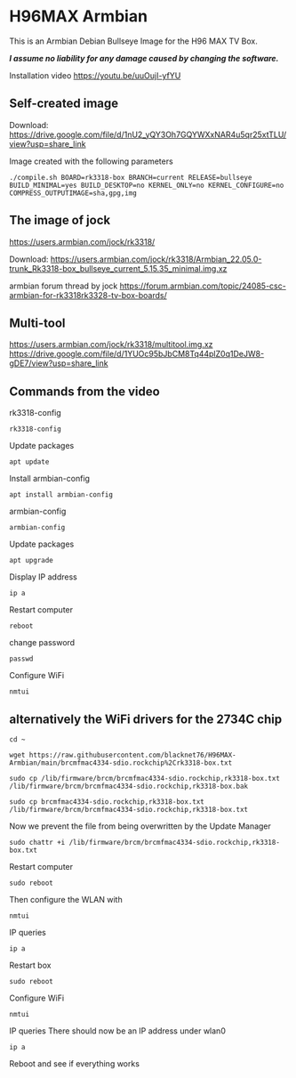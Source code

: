 # H96MAX Armbian

This is an Armbian Debian Bullseye Image for the H96 MAX TV Box.

***I assume no liability for any damage caused by changing the software.***


Installation video
https://youtu.be/uuOujI-yfYU

## Self-created image
Download:
https://drive.google.com/file/d/1nU2_yQY3Oh7GQYWXxNAR4u5qr25xtTLU/view?usp=share_link

Image created with the following parameters
```
./compile.sh BOARD=rk3318-box BRANCH=current RELEASE=bullseye BUILD_MINIMAL=yes BUILD_DESKTOP=no KERNEL_ONLY=no KERNEL_CONFIGURE=no COMPRESS_OUTPUTIMAGE=sha,gpg,img
```

## The image of jock
https://users.armbian.com/jock/rk3318/

Download:
https://users.armbian.com/jock/rk3318/Armbian_22.05.0-trunk_Rk3318-box_bullseye_current_5.15.35_minimal.img.xz

armbian forum thread by jock
https://forum.armbian.com/topic/24085-csc-armbian-for-rk3318rk3328-tv-box-boards/


## Multi-tool
https://users.armbian.com/jock/rk3318/multitool.img.xz
https://drive.google.com/file/d/1YUOc95bJbCM8Tq44plZ0q1DeJW8-gDE7/view?usp=share_link

## Commands from the video
rk3318-config
```
rk3318-config
```
Update packages
```
apt update
```
Install armbian-config
```
apt install armbian-config
```
armbian-config
```
armbian-config
```
Update packages
```
apt upgrade
```

Display IP address
```
ip a
```

Restart computer
```
reboot
```

change password
```
passwd
```

Configure WiFi
```
nmtui
```

## alternatively the WiFi drivers for the 2734C chip
```
cd ~
```
```
wget https://raw.githubusercontent.com/blacknet76/H96MAX-Armbian/main/brcmfmac4334-sdio.rockchip%2Crk3318-box.txt
```
```
sudo cp /lib/firmware/brcm/brcmfmac4334-sdio.rockchip,rk3318-box.txt /lib/firmware/brcm/brcmfmac4334-sdio.rockchip,rk3318-box.bak
```
```
sudo cp brcmfmac4334-sdio.rockchip,rk3318-box.txt /lib/firmware/brcm/brcmfmac4334-sdio.rockchip,rk3318-box.txt
```

Now we prevent the file from being overwritten by the Update Manager
```
sudo chattr +i /lib/firmware/brcm/brcmfmac4334-sdio.rockchip,rk3318-box.txt
```

Restart computer
```
sudo reboot
```

Then configure the WLAN with
```
nmtui
```

IP queries
```
ip a
```
Restart box
```
sudo reboot
```

Configure WiFi
```
nmtui
```

IP queries
There should now be an IP address under wlan0
```
ip a
```

Reboot and see if everything works
